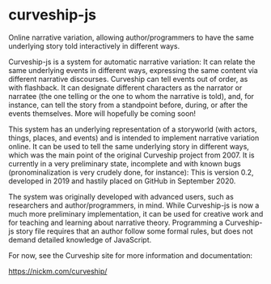 # curveship-js
Online narrative variation, allowing author/programmers to have the same underlying story told interactively in different ways.

Curveship-js is a system for automatic narrative variation: It can relate the same underlying events in different ways, expressing the same content via different narrative discourses. Curveship can tell events out of order, as with flashback. It can designate different characters as the narrator or narratee (the one telling or the one to whom the narrative is told), and, for instance, can tell the story from a standpoint before, during, or after the events themselves. More will hopefully be coming soon!

This system has an underlying representation of a storyworld (with actors, things, places, and events) and is intended to implement narrative variation online. It can be used to tell the same underlying story in different ways, which was the main point of the original Curveship project from 2007. It is currently in a very preliminary state, incomplete and with known bugs (pronominalization is very crudely done, for instance): This is version 0.2, developed in 2019 and hastily placed on GitHub in September 2020.

The system was originally developed with advanced users, such as researchers and author/programmers, in mind. While Curveship-js is now a much more preliminary implementation, it can be used for creative work and for teaching and learning about narrative theory. Programming a Curveship-js story file requires that an author follow some formal rules, but does not demand detailed knowledge of JavaScript.

For now, see the Curveship site for more information and documentation:

https://nickm.com/curveship/
